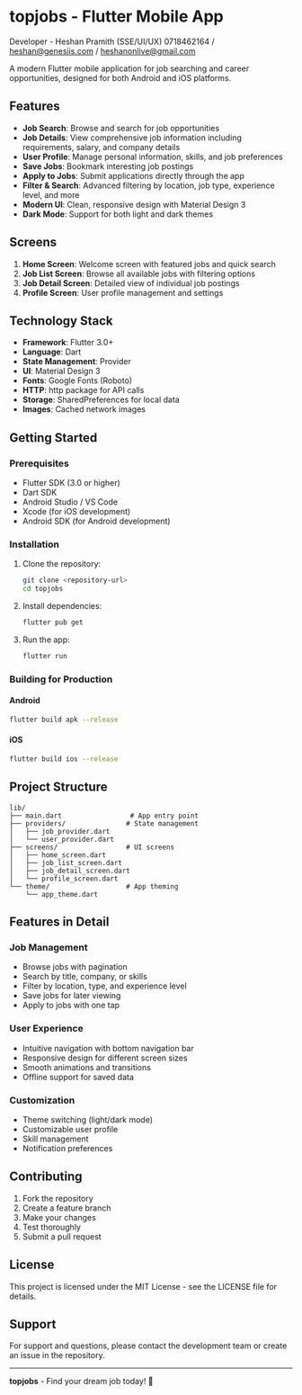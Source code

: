 # topjobs - Flutter Mobile App

Developer - Heshan Pramith (SSE/UI/UX) 0718462164 / heshan@genesiis.com / heshanonlive@gmail.com

A modern Flutter mobile application for job searching and career opportunities, designed for both Android and iOS platforms.

## Features

- **Job Search**: Browse and search for job opportunities
- **Job Details**: View comprehensive job information including requirements, salary, and company details
- **User Profile**: Manage personal information, skills, and job preferences
- **Save Jobs**: Bookmark interesting job postings
- **Apply to Jobs**: Submit applications directly through the app
- **Filter & Search**: Advanced filtering by location, job type, experience level, and more
- **Modern UI**: Clean, responsive design with Material Design 3
- **Dark Mode**: Support for both light and dark themes

## Screens

1. **Home Screen**: Welcome screen with featured jobs and quick search
2. **Job List Screen**: Browse all available jobs with filtering options
3. **Job Detail Screen**: Detailed view of individual job postings
4. **Profile Screen**: User profile management and settings

## Technology Stack

- **Framework**: Flutter 3.0+
- **Language**: Dart
- **State Management**: Provider
- **UI**: Material Design 3
- **Fonts**: Google Fonts (Roboto)
- **HTTP**: http package for API calls
- **Storage**: SharedPreferences for local data
- **Images**: Cached network images

## Getting Started

### Prerequisites

- Flutter SDK (3.0 or higher)
- Dart SDK
- Android Studio / VS Code
- Xcode (for iOS development)
- Android SDK (for Android development)

### Installation

1. Clone the repository:
   ```bash
   git clone <repository-url>
   cd topjobs
   ```

2. Install dependencies:
   ```bash
   flutter pub get
   ```

3. Run the app:
   ```bash
   flutter run
   ```

### Building for Production

#### Android
```bash
flutter build apk --release
```

#### iOS
```bash
flutter build ios --release
```

## Project Structure

```
lib/
├── main.dart                 # App entry point
├── providers/               # State management
│   ├── job_provider.dart
│   └── user_provider.dart
├── screens/                 # UI screens
│   ├── home_screen.dart
│   ├── job_list_screen.dart
│   ├── job_detail_screen.dart
│   └── profile_screen.dart
└── theme/                   # App theming
    └── app_theme.dart
```

## Features in Detail

### Job Management
- Browse jobs with pagination
- Search by title, company, or skills
- Filter by location, type, and experience level
- Save jobs for later viewing
- Apply to jobs with one tap

### User Experience
- Intuitive navigation with bottom navigation bar
- Responsive design for different screen sizes
- Smooth animations and transitions
- Offline support for saved data

### Customization
- Theme switching (light/dark mode)
- Customizable user profile
- Skill management
- Notification preferences

## Contributing

1. Fork the repository
2. Create a feature branch
3. Make your changes
4. Test thoroughly
5. Submit a pull request

## License

This project is licensed under the MIT License - see the LICENSE file for details.

## Support

For support and questions, please contact the development team or create an issue in the repository.

---

**topjobs** - Find your dream job today! 🚀
